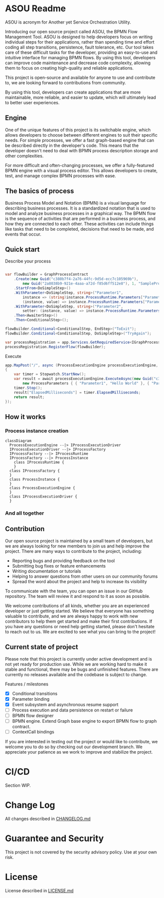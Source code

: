 ﻿# ASOU Readme

ASOU is acronym for Another yet Service Orchestration Utility.

Introducing our open source project called ASOU, the BPMN Flow Management Tool. ASOU is designed to help developers
focus on writing individual steps for their applications, rather than spending time and effort coding all step
transitions, persistence, fault tolerance, etc. Our tool takes care of these difficult tasks for the developer,
providing an easy-to-use and intuitive interface for managing BPMN flows. By using this tool, developers can improve
code maintenance and decrease code complexity, allowing them to focus on creating high-quality and reliable
applications.

This project is open-source and available for anyone to use and contribute to, we are looking forward to contributions
from community.

By using this tool, developers can create applications that are more maintainable, more reliable, and easier to update,
which will ultimately lead to better user experiences.

## Engine

One of the unique features of this project is its switchable engine, which allows developers to choose between different
engines to suit their specific needs. For simple processes, we offer a fast graph-based engine that can be described
directly in the developer's code. This means that the developer doesn't need to deal with BPMN process description
storage and other complexities.

For more difficult and often-changing processes, we offer a fully-featured BPMN engine with a visual process editor.
This allows developers to create, test, and manage complex BPMN processes with ease.

## The basics of process

Business Process Model and Notation (BPMN) is a visual language for describing business processes. It is a standardized
notation that is used to model and analyze business processes in a graphical way. The BPMN flow is the sequence of
activities that are performed in a business process, and how they are connected to each other. These activities can
include things like tasks that need to be completed, decisions that need to be made, and events that occur.

## Quick start

Describe your process

```csharp

var flowBuilder = GraphProcessContract
    .Create(new Guid("c380b7f4-2a76-44fc-9d5d-ecc7c105969b"),
        new Guid("2a8038b9-921e-4aaa-a72d-f85d6ff512e8"), 1, "SampleProcess")
    .StartFrom<DoSimpleStep>()
    .WithParameter<DoSimpleStep, string>("Parameter1",
        instance => (string)instance.ProcessRuntime.Parameters["Parameter1"]!,
        (instance, value) => instance.ProcessRuntime.Parameters["Parameter1"] = value)
    .WithParameter<DoSimpleStep, string>("Parameter2",
        setter: (instance, value) => instance.ProcessRuntime.Parameters["Parameter2"] = value)
    .Then<AwaiterStep>()
    .Then<ConditionalStep>();

flowBuilder.Conditional<ConditionalStep, EndStep>("ToExit");
flowBuilder.Conditional<ConditionalStep, DoSimpleStep>("TryAgain");

var processRegistration = app.Services.GetRequiredService<IGraphProcessRegistration>();
processRegistration.RegisterFlow(flowBuilder);
```

Execute

```csharp
app.MapPost("/", async (ProcessExecutionEngine processExecutionEngine, CancellationToken cancellationToken) =>
{
    var timer = Stopwatch.StartNew();
    var result = await processExecutionEngine.ExecuteAsync(new Guid("c380b7f4-2a76-44fc-9d5d-ecc7c105969b"),
        new ProcessParameters { { "Parameter1", "Hello World" }, { "Parameter2", "" } }, cancellationToken);
    timer.Stop();
    result["ElapsedMilliseconds"] = timer.ElapsedMilliseconds;
    return result;
});
```

## How it works

### Process instance creation

```mermaid
classDiagram
  ProcessExecutionEngine --|> IProcessExecutionDriver
  IProcessExecutionDriver --|> IProcessFactory
  IProcessFactory --|> IProcessRuntime
  IProcessFactory --|> ProcessInstance
	class IProcessRuntime {
	}
  class IProcessFactory {
  }
  class ProcessInstance {
  }
  class ProcessExecutionEngine {
  }
  class IProcessExecutionDriver {
  }
```

### And all together

## Contribution

Our open source project is maintained by a small team of developers, but we are always looking for new members to join
us and help improve the project. There are many ways to contribute to the project, including:

- Reporting bugs and providing feedback on the tool
- Submitting bug fixes or feature enhancements
- Writing documentation or tutorials
- Helping to answer questions from other users on our community forums
- Spread the word about the project and help to increase its visibility

To communicate with the team, you can open an issue in our GitHub repository. The team will review it and respond to it
as soon as possible.

We welcome contributions of all kinds, whether you are an experienced developer or just getting started. We believe that
everyone has something valuable to contribute, and we are always happy to work with new contributors to help them get
started and make their first contributions. If you have any questions or need help getting started, please don't
hesitate to reach out to us. We are excited to see what you can bring to the project!

## Current state of project

Please note that this project is currently under active development and is not yet ready for production use. While we
are working hard to make it stable and functional, there may be bugs and unfinished features. There are currently no
releases available and the codebase is subject to change.

Features / milestones

- [x]  Conditional transitions
- [x]  Parameter binding
- [x]  Event subsystem and asynchronous resume support
- [ ]  Process execution and data persistence on restart or failure
- [ ]  BPMN flow designer
- [ ]  BPMN engine. Extend Graph base engine to export BPMN flow to graph contract.
- [ ]  ContextCall bindings

If you are interested in testing out the project or would like to contribute, we welcome you to do so by checking out
our development branch. We appreciate your patience as we work to improve and stabilize the project.

# CI/CD

Section WIP.

# Change Log

All changes described in [CHANGELOG.md](./CHANGELOG.md)

# Guarantee and Security

This project is not covered by the security advisory policy. Use at your own risk.

# License

License described in [LICENSE.md](./LICENSE.md)
